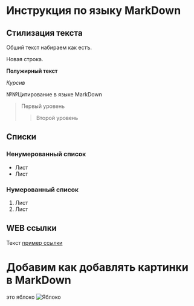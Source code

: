 # Инструкция по языку MarkDown

## Стилизация текста
Обший текст набираем как естъ.

Новая строка.

**Полужирный текст**

*Курсив*

№№Цитирование в языке MarkDown
>Первый уровень
>>Второй уровень

## Списки
### Ненумерованный список
* Лист
* Лист

### Нумерованный список
1. Лист
2. Лист

## WEB ссылки
Текст [пример ссылки](http.example.com "Всплывающая подсказка")

# Добавим как добавлять картинки в MarkDown
это яблоко
![Яблоко](aplle.jpg)